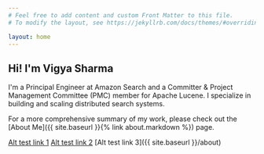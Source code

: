 ```yaml
---
# Feel free to add content and custom Front Matter to this file.
# To modify the layout, see https://jekyllrb.com/docs/themes/#overriding-theme-defaults

layout: home
---
```


## Hi! I'm Vigya Sharma
I'm a Principal Engineer at Amazon Search and a Committer & Project Management Committee (PMC) member for Apache Lucene. I specialize in building and scaling distributed search systems.

For a more comprehensive summary of my work, please check out the [About Me]({{ site.baseurl }}{% link about.markdown %}) page.

[Alt test link 1](/about.markdown)
[Alt test link 2](/about)
[Alt test link 3]({{ site.baseurl }}/about)
